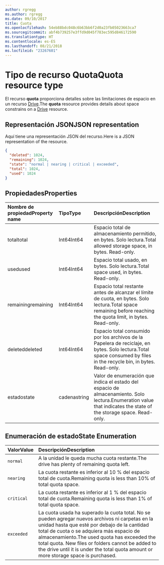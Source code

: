 ```yaml
---
author: rgregg
ms.author: rgregg
ms.date: 09/10/2017
title: Cuota
ms.openlocfilehash: 54eb88bdc048c6b63bb6f2d0a23fb05023663ca7
ms.sourcegitcommit: abf4b739257e3ffd9d045f783ec595d846172590
ms.translationtype: HT
ms.contentlocale: es-ES
ms.lasthandoff: 08/21/2018
ms.locfileid: "23267601"
---
```

# <a name="quota-resource-type"></a><span data-ttu-id="de3ac-102">Tipo de recurso Quota</span><span class="sxs-lookup"><span data-stu-id="de3ac-102">Quota resource type</span></span>

<span data-ttu-id="de3ac-103">El recurso **quota** proporciona detalles sobre las limitaciones de espacio en un recurso [Drive](drive.md).</span><span class="sxs-lookup"><span data-stu-id="de3ac-103">The **quota** resource provides details about space constrains on a [Drive](drive.md) resource.</span></span>

## <a name="json-representation"></a><span data-ttu-id="de3ac-104">Representación JSON</span><span class="sxs-lookup"><span data-stu-id="de3ac-104">JSON representation</span></span>

<span data-ttu-id="de3ac-105">Aquí tiene una representación JSON del recurso.</span><span class="sxs-lookup"><span data-stu-id="de3ac-105">Here is a JSON representation of the resource.</span></span>

<!-- {
  "blockType": "resource",
  "optionalProperties": [ ],
  "@odata.type": "microsoft.graph.quota"
}-->

```json
{
  "deleted": 1024,
  "remaining": 1024,
  "state": "normal | nearing | critical | exceeded",
  "total": 1024,
  "used": 1024
}
```

## <a name="properties"></a><span data-ttu-id="de3ac-106">Propiedades</span><span class="sxs-lookup"><span data-stu-id="de3ac-106">Properties</span></span>

| <span data-ttu-id="de3ac-107">Nombre de propiedad</span><span class="sxs-lookup"><span data-stu-id="de3ac-107">Property name</span></span> | <span data-ttu-id="de3ac-108">Tipo</span><span class="sxs-lookup"><span data-stu-id="de3ac-108">Type</span></span>   | <span data-ttu-id="de3ac-109">Descripción</span><span class="sxs-lookup"><span data-stu-id="de3ac-109">Description</span></span>                                                                 |
|:--------------|:-------|:----------------------------------------------------------------------------|
| <span data-ttu-id="de3ac-110">total</span><span class="sxs-lookup"><span data-stu-id="de3ac-110">total</span></span>         | <span data-ttu-id="de3ac-111">Int64</span><span class="sxs-lookup"><span data-stu-id="de3ac-111">Int64</span></span>  | <span data-ttu-id="de3ac-p101">Espacio total de almacenamiento permitido, en bytes. Solo lectura.</span><span class="sxs-lookup"><span data-stu-id="de3ac-p101">Total allowed storage space, in bytes. Read-only.</span></span>                           |
| <span data-ttu-id="de3ac-114">used</span><span class="sxs-lookup"><span data-stu-id="de3ac-114">used</span></span>          | <span data-ttu-id="de3ac-115">Int64</span><span class="sxs-lookup"><span data-stu-id="de3ac-115">Int64</span></span>  | <span data-ttu-id="de3ac-p102">Espacio total usado, en bytes. Solo lectura.</span><span class="sxs-lookup"><span data-stu-id="de3ac-p102">Total space used, in bytes. Read-only.</span></span>                                      |
| <span data-ttu-id="de3ac-118">remaining</span><span class="sxs-lookup"><span data-stu-id="de3ac-118">remaining</span></span>     | <span data-ttu-id="de3ac-119">Int64</span><span class="sxs-lookup"><span data-stu-id="de3ac-119">Int64</span></span>  | <span data-ttu-id="de3ac-p103">Espacio total restante antes de alcanzar el límite de cuota, en bytes. Solo lectura.</span><span class="sxs-lookup"><span data-stu-id="de3ac-p103">Total space remaining before reaching the quota limit, in bytes. Read-only.</span></span> |
| <span data-ttu-id="de3ac-122">deleted</span><span class="sxs-lookup"><span data-stu-id="de3ac-122">deleted</span></span>       | <span data-ttu-id="de3ac-123">Int64</span><span class="sxs-lookup"><span data-stu-id="de3ac-123">Int64</span></span>  | <span data-ttu-id="de3ac-p104">Espacio total consumido por los archivos de la Papelera de reciclaje, en bytes. Solo lectura.</span><span class="sxs-lookup"><span data-stu-id="de3ac-p104">Total space consumed by files in the recycle bin, in bytes. Read-only.</span></span>      |
| <span data-ttu-id="de3ac-126">estado</span><span class="sxs-lookup"><span data-stu-id="de3ac-126">state</span></span>         | <span data-ttu-id="de3ac-127">cadena</span><span class="sxs-lookup"><span data-stu-id="de3ac-127">string</span></span> | <span data-ttu-id="de3ac-p105">Valor de enumeración que indica el estado del espacio de almacenamiento. Solo lectura.</span><span class="sxs-lookup"><span data-stu-id="de3ac-p105">Enumeration value that indicates the state of the storage space. Read-only.</span></span> |

## <a name="state-enumeration"></a><span data-ttu-id="de3ac-130">Enumeración de estado</span><span class="sxs-lookup"><span data-stu-id="de3ac-130">State Enumeration</span></span>

| <span data-ttu-id="de3ac-131">Valor</span><span class="sxs-lookup"><span data-stu-id="de3ac-131">Value</span></span>      | <span data-ttu-id="de3ac-132">Descripción</span><span class="sxs-lookup"><span data-stu-id="de3ac-132">Description</span></span>                                                                                                                                                                 |
|:-----------|:----------------------------------------------------------------------------------------------------------------------------------------------------------------------------|
| `normal`   | <span data-ttu-id="de3ac-133">A la unidad le queda mucha cuota restante.</span><span class="sxs-lookup"><span data-stu-id="de3ac-133">The drive has plenty of remaining quota left.</span></span>                                                                                                                               |
| `nearing`  | <span data-ttu-id="de3ac-134">La cuota restante es inferior al 10 % del espacio total de cuota.</span><span class="sxs-lookup"><span data-stu-id="de3ac-134">Remaining quota is less than 10% of total quota space.</span></span>                                                                                                                      |
| `critical` | <span data-ttu-id="de3ac-135">La cuota restante es inferior al 1 % del espacio total de cuota.</span><span class="sxs-lookup"><span data-stu-id="de3ac-135">Remaining quota is less than 1% of total quota space.</span></span>                                                                                                                       |
| `exceeded` | <span data-ttu-id="de3ac-p106">La cuota usada ha superado la cuota total. No se pueden agregar nuevos archivos ni carpetas en la unidad hasta que esté por debajo de la cantidad total de cuota o se adquiera más espacio de almacenamiento.</span><span class="sxs-lookup"><span data-stu-id="de3ac-p106">The used quota has exceeded the total quota. New files or folders cannot be added to the drive until it is under the total quota amount or more storage space is purchased.</span></span> |

<!-- {
  "type": "#page.annotation",
  "description": "The quota facet provides information about how much space the OneDrive has available.",
  "keywords": "quota,available,remaining,used",
  "section": "documentation",
  "suppressions": [
    "Warning: /api-reference/v1.0/resources/quota.md:
      Found potential enums in resource example that weren't defined in a table:(normal, nearing,critical,exceeded) are in resource, but () are in table"
  ],
  "tocPath": "Facets/Quota"
} -->

